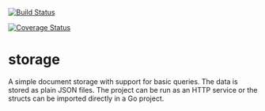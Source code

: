 [![Build Status](https://travis-ci.org/mojlighetsministeriet/storage.svg?branch=master)](https://travis-ci.org/mojlighetsministeriet/storage)

[![Coverage Status](https://coveralls.io/repos/github/mojlighetsministeriet/storage/badge.svg?branch=master)](https://coveralls.io/github/mojlighetsministeriet/storage?branch=master)

# storage

A simple document storage with support for basic queries. The data is stored as plain JSON files. The project can be run as an HTTP service or the structs can be imported directly in a Go project.
